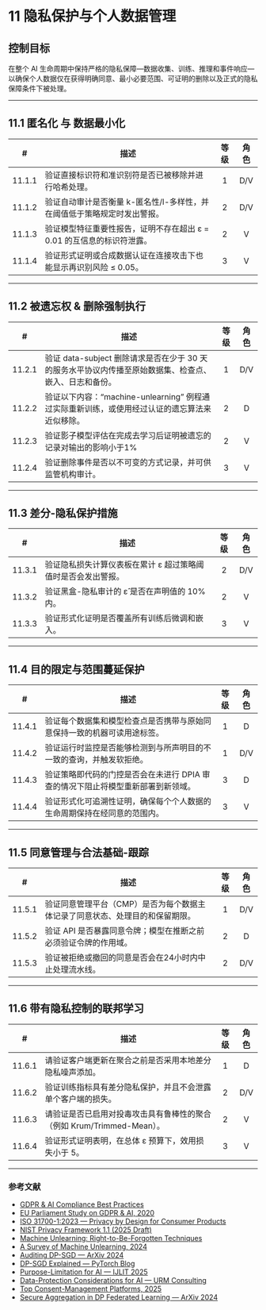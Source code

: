 # 11 隐私保护与个人数据管理

## 控制目标

在整个 AI 生命周期中保持严格的隐私保障—数据收集、训练、推理和事件响应—以确保个人数据仅在获得明确同意、最小必要范围、可证明的删除以及正式的隐私保障条件下被处理。

---

## 11.1 匿名化 与 数据最小化

|   #    | 描述                                       | 等级  | 角色  |
| :----: | ---------------------------------------- | :-: | :-: |
| 11.1.1 | 验证直接标识符和准识别符是否已被移除并进行哈希处理。               |  1  | D/V |
| 11.1.2 | 验证自动审计是否衡量 k-匿名性/l-多样性，并在阈值低于策略规定时发出警报。  |  2  | D/V |
| 11.1.3 | 验证模型特征重要性报告，证明不存在超出 ε = 0.01 的互信息的标识符泄露。 |  2  |  V  |
| 11.1.4 | 验证形式证明或合成数据认证在连接攻击下也能显示再识别风险 ≤ 0.05。     |  3  |  V  |

---

## 11.2 被遗忘权 & 删除强制执行

|   #    | 描述                                                           | 等级  | 角色  |
| :----: | ------------------------------------------------------------ | :-: | :-: |
| 11.2.1 | 验证 data-subject 删除请求是否在少于 30 天的服务水平协议内传播至原始数据集、检查点、嵌入、日志和备份。 |  1  | D/V |
| 11.2.2 | 验证以下内容：“machine-unlearning” 例程通过实际重新训练，或使用经过认证的遗忘算法来近似移除。    |  2  |  D  |
| 11.2.3 | 验证影子模型评估在完成去学习后证明被遗忘的记录对输出的影响小于1%                            |  2  |  V  |
| 11.2.4 | 验证删除事件是否以不可变的方式记录，并可供监管机构审计。                                 |  3  |  V  |

---

## 11.3 差分-隐私保护措施

|   #    | 描述                               | 等级  | 角色  |
| :----: | -------------------------------- | :-: | :-: |
| 11.3.1 | 验证隐私损失计算仪表板在累计 ε 超过策略阈值时是否会发出警报。 |  2  | D/V |
| 11.3.2 | 验证黑盒-隐私审计的 ε̂ 是否在声明值的 10% 内。     |  2  |  V  |
| 11.3.3 | 验证形式化证明是否覆盖所有训练后微调和嵌入。           |  3  |  V  |

---

## 11.4 目的限定与范围蔓延保护

|   #    | 描述                                          | 等级  | 角色  |
| :----: | ------------------------------------------- | :-: | :-: |
| 11.4.1 | 验证每个数据集和模型检查点是否携带与原始同意保持一致的机器可读用途标签。        |  1  |  D  |
| 11.4.2 | 验证运行时监控是否能够检测到与所声明目的不一致的查询，并触发软拒绝。          |  1  | D/V |
| 11.4.3 | 验证策略即代码的门控是否会在未进行 DPIA 审查的情况下阻止将模型重新部署到新领域。 |  3  |  D  |
| 11.4.4 | 验证形式化可追溯性证明，确保每个个人数据的生命周期保持在经同意的范围内。        |  3  |  V  |

---

## 11.5 同意管理与合法基础-跟踪

|   #    | 描述                                       | 等级  | 角色  |
| :----: | ---------------------------------------- | :-: | :-: |
| 11.5.1 | 验证同意管理平台（CMP）是否为每个数据主体记录了同意状态、处理目的和保留期限。 |  1  | D/V |
| 11.5.2 | 验证 API 是否暴露同意令牌；模型在推断之前必须验证令牌的作用域。       |  2  |  D  |
| 11.5.3 | 验证被拒绝或撤回的同意是否会在24小时内中止处理流水线。             |  2  | D/V |

---

## 11.6 带有隐私控制的联邦学习

|   #    | 描述                                           | 等级  | 角色  |
| :----: | -------------------------------------------- | :-: | :-: |
| 11.6.1 | 请验证客户端更新在聚合之前是否采用本地差分隐私噪声添加。                 |  1  |  D  |
| 11.6.2 | 验证训练指标具有差分隐私保护，并且不会泄露单个客户端的损失。               |  2  | D/V |
| 11.6.3 | 请验证是否已启用对投毒攻击具有鲁棒性的聚合（例如 Krum/Trimmed-Mean）。 |  2  |  V  |
| 11.6.4 | 验证形式证明表明，在总体 ε 预算下，效用损失小于 5。                 |  3  |  V  |

---

### 参考文献

* [GDPR & AI Compliance Best Practices](https://www.exabeam.com/explainers/gdpr-compliance/the-intersection-of-gdpr-and-ai-and-6-compliance-best-practices/)
* [EU Parliament Study on GDPR & AI, 2020](https://www.europarl.europa.eu/RegData/etudes/STUD/2020/641530/EPRS_STU%282020%29641530_EN.pdf)
* [ISO 31700-1:2023 — Privacy by Design for Consumer Products](https://www.iso.org/standard/84977.html)
* [NIST Privacy Framework 1.1 (2025 Draft)](https://www.nist.gov/privacy-framework)
* [Machine Unlearning: Right-to-Be-Forgotten Techniques](https://www.kaggle.com/code/tamlhp/machine-unlearning-the-right-to-be-forgotten)
* [A Survey of Machine Unlearning, 2024](https://arxiv.org/html/2209.02299v6)
* [Auditing DP-SGD — ArXiv 2024](https://arxiv.org/html/2405.14106v4)
* [DP-SGD Explained — PyTorch Blog](https://medium.com/pytorch/differential-privacy-series-part-1-dp-sgd-algorithm-explained-12512c3959a3)
* [Purpose-Limitation for AI — IJLIT 2025](https://academic.oup.com/ijlit/article/doi/10.1093/ijlit/eaaf003/8121663)
* [Data-Protection Considerations for AI — URM Consulting](https://www.urmconsulting.com/blog/data-protection-considerations-for-artificial-intelligence-ai)
* [Top Consent-Management Platforms, 2025](https://www.enzuzo.com/blog/best-consent-management-platforms)
* [Secure Aggregation in DP Federated Learning — ArXiv 2024](https://arxiv.org/abs/2407.19286)

